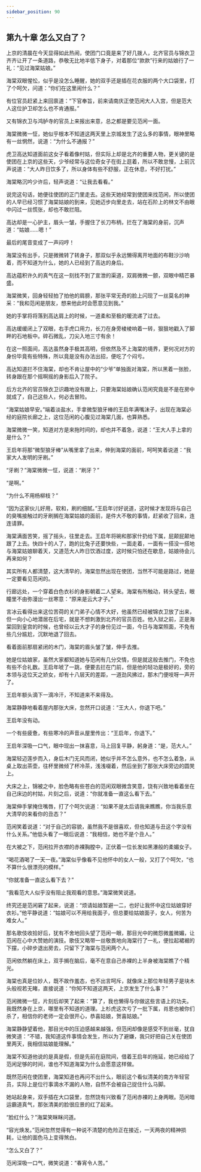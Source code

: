 ```yaml
---
sidebar_position: 90
---
```


## 第九十章 **怎么又白了？**

上京的清晨在今天显得如此热闹，使团门口竟是来了好几拨人，北齐官员与锦衣卫齐齐让开了一条道路，恭敬无比地半低下身子，对着那位“款款”行来的姑娘行了一礼：“见过海棠姑娘。”

海棠双眼惺忪，似乎是没怎么睡醒，她的双手还是插在花衣服的两个大口袋里，打了个呵欠，问道：“你们在这里闹什么？”

有位官员赶紧上来回禀道：“下官奉旨，前来请南庆正使范闲大人入宫，但是范大人这位护卫却怎么也不肯通报。”

又有锦衣卫与鸿胪寺的官员上来报出来意，总之都是要见范闲一面。

海棠微微一怔，她似乎根本不知道这两天里上京城发生了这么多的事情，眼神里略有一丝惘然，说道：“为什么不通报？”

虎卫高达知道面前这女子看着像村姑，但实际上却是北齐的重要人物，更关键的是使团在上京的这些天，少爷经常与这位奇女子在街上逛着，所以不敢怠慢，上前沉声说道：“大人昨日饮多了，所以身体有些不舒服，正在休息，不好打扰。”

海棠略沉吟少许后，轻声说道：“让我去看看。”

说完这句话，她便往使团的正门里走去。这些天她经常到使团来找范闲，所以使团的人早已经习惯了海棠姑娘的到来，见她迈步向里走去，站在石阶上的林文不由眼中闪过一丝慌张，却也不敢拦阻。

高达却是一心护主，眉头一皱，手握住了长刀布柄，拦在了海棠的身前，沉声道：“姑娘……嗯！”

最后的尾音变成了一声闷哼！

海棠没有出手，只是微微转了转身子，那双似乎永远懒得离开地面的布鞋沙沙响着，而不知道为什么，她的人已经到了高达的身后。

高达蕴积许久的真气在这一刻找不到了宣泄的渠道，双肩微微一颤，双眼中精芒暴盛。

海棠微笑，回身轻轻拍了拍他的肩膀，那张平常无奇的脸上闪现了一丝莫名的神采：“我和范闲是朋友，想来他此时会愿意见到我。”

她的手掌将将落到高达肩上的时候，一道柔和至极的暖流递了过去。

高达缓缓闭上了双眼，右手虎口用力，长刀在身旁棱棱响着一转，狠狠地戳入了脚畔的石地板中。碎石微乱，刀尖入地三寸有余！

在这一照面间，高达虽然身手极其高明，但依然及不上海棠的境界，更何况对方的身份毕竟有些特殊，所以竟是没有办法出招，便吃了个闷亏。

高达知道拦不住海棠，却也不肯让屋中的“少爷”单独面对海棠，所以黑着一张脸，转身跟在那个摇啊摇的身影后入了院子。

后方北齐的官员锦衣卫识趣地没有跟上，只要海棠姑娘确认范闲究竟是不是在房中就成了，自己这些人，何必去冒险。

“海棠姑娘早安。”端着淡盐水，手拿微型狼牙棒的王启年满嘴沫子，出现在海棠必经的庭院长廊之上，这位范闲的心腹见过海棠几面，也算熟悉。

海棠微微一笑，知道对方是来拖时间的，却也并不着急，说道：“王大人手上拿的是什么？”

王启年将那“微型狼牙棒”从嘴里拿了出来，伸到海棠的面前，呵呵笑着说道：“我家大人发明的牙刷。”

“牙刷？”海棠微微一怔，说道：“刷牙？”

“是啊。”

“为什么不用杨柳枝？”

“因为这家伙儿好用，软和，刷的细腻。”王启年讨好说道，这时候才发现将与自己的臭嘴接触过的牙刷搁在海棠姑娘的面前，是件大不敬的事情，赶紧收了回来，连连请罪。

海棠满面苦笑，摇了摇头，往里走去。王启年将碗和那家什扔给下属，屁颠屁颠地跟了上去。快四十的人了，跑的比兔子还要快些，一面走着，一面有一搭没一搭地与海棠姑娘聊着天，又道范大人昨日饮酒过度，这时候只怕还在歇息，姑娘待会儿再来如何？

其实所有人都清楚，这大清早的，海棠忽然出现在使团，当然不可能是路过，她是一定要看见范闲的。

行廊远处，一个穿着白色衣衫的身影朝着二人望来。海棠有所触动，转头望去，眼瞳里不由弥漫出一丝寒意：“原来是云大才子。”

言冰云看得出来这位苦荷的关门弟子心情不大好，他虽然已经被锦衣卫放了出来，但一向小心地潜居在后宅，就是不想刺激到北齐的官员百姓。他入狱之前，正是海棠回到皇宫的时候，也曾经以云大才子的身份见过一面，今日与海棠照面，不免有些几分尴尬，沉默地退了回去。

看着面前那扇紧闭的木门，海棠的眉头皱了皱，伸手去推。

她是位姑娘家，虽然大家都知道她与范闲有几分交情，但是就这般去推门，不免也有些不合礼数。王启年唬了一跳，便要去拦在门前，但是他的轻功是极好的，旁的本领与这位天之娇女，却有十八层天的差距，一道劲风拂过，那木门便吱呀一声开了。

王启年额头滴下一滴冷汗，不知道来不来得及。

海棠静静地看着屋内那张大床，忽然开口说道：“王大人，你退下吧。”

王启年没有动。

一个有些疲惫，有些寒冷的声音从屋里传出：“王启年，你退下。”

王启年深吸一口气，眼中现出一抹喜意，马上回复平静，躬身道：“是，范大人。”

海棠轻迈莲步而入，身后木门无风而闭，她似乎并不怎么意外，也不怎么着急，从桌上取出茶壶，往杯里微倾了杯冷茶，浅浅啜着，然后坐到了那张大床旁边的圆凳上。

大床之上，锦被之中，脸色略有些苍白的范闲双眼微含笑意，饶有兴致地看着坐在自己床边的村姑，片刻之后，说道：“你就准备一直这么看下去。”

海棠伸手掌掩住嘴唇，打了个呵欠说道：“如果不是太后请我来瞧瞧，你当我乐意大清早的来看你的丑态？”

范闲笑着说道：“对于自己的容貌，虽然我不是很喜欢，但也知道与丑这个字没有什么关系。”他低头看了一眼后说道：“我相信，她也不是个丑人。”

在大被之下，范闲拉开衣襟的赤裸胸膛中，正伏着一位长发如黑瀑般的柔媚女子。

“喝花酒喝了一天一夜。”海棠似乎像看不见他怀中的女人一般，又打了个呵欠，“也不算什么很漂亮的模样。”

“你就准备一直这么看下去？”

“我看范大人似乎没有阻止我观看的意思。”海棠微笑说道。

终究还是范闲窘了起来，说道：“烦请姑娘暂避一二，也好让我怀中这位姑娘穿好衣衫。”他平静说道：“姑娘可以不用给我面子，但总要给姑娘面子，女人，何苦为难女人。”

那名歌伎收拾好后，犹有不舍地回头望了范闲一眼，那目光中的微怨微羞微媚，让范闲在心中大赞她的演技。歌伎又略带一丝敬畏地向海棠行了一礼，便拉起裙裾的下摆，小碎步退出房去，只留下了海棠与范闲两个人。

范闲依然躺在床上，双手搁在脑后，毫不在意自己赤裸的上半身被海棠瞧了个精光。

海棠也真是位妙人，既不故作羞态，也不出言呵斥，就像床上那位年轻男子是块木头般视若无睹，直接说道：“你知不知道这两天，上京发生了什么事？”

范闲微微一怔，片刻后却笑了起来：“算了，我也懒得与你做这些言语上的功夫。我既然身在上京，哪里有不知道的道理。上杉虎这次亏了一批下属，肖恩也被你们杀了，相信你的老师一定会很开心，恭喜姑娘，贺喜姑娘。”

海棠静静望着他，那目光中的压迫感越来越强，但范闲却像是感受不到丝毫，犹自微笑道：“不错，我知道这件事情会发生，所以为了避嫌，我只好把自己关在使团里两天，我相信姑娘能理解。”

海棠不知道他说的是真是假，但是先前在庭院间，借着王启年的拖延，她已经给了范闲足够的时间，谁也不知道海棠为什么会愿意这样做。

既然范闲在使团里，海棠知道也再问不出什么，眼前这个看似清美的南方年轻官员，实际上是位行事滴水不漏的人物，自然不会被自己捉住什么马脚。

她站起身来，双手插在大口袋里，忽然饶有兴致看了范闲赤裸的上身两眼。范闲暗运霸道真气，那张清美的脸很应景的红了起来。

“脸红什么？”海棠笑眯眯问道。

“容光焕发。”范闲忽然觉得有一种说不清楚的危险正在接近，一天两夜的精神损耗，让他的面色马上变得煞白。

“怎么又白了？”

范闲深吸一口气，微笑说道：“春宵令人苦。”

